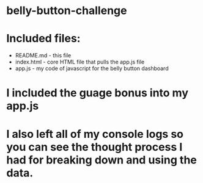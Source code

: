 # belly-button-challenge

# Included files:  
* README.md - this file
* index.html - core HTML file that pulls the app.js file
* app.js - my code of javascript for the belly button dashboard

# I included the guage bonus into my app.js

# I also left all of my console logs so you can see the thought process I had for breaking down and using the data.